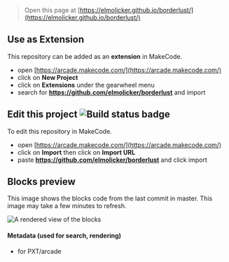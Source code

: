  


> Open this page at [https://elmolicker.github.io/borderlust/](https://elmolicker.github.io/borderlust/)

## Use as Extension

This repository can be added as an **extension** in MakeCode.

* open [https://arcade.makecode.com/](https://arcade.makecode.com/)
* click on **New Project**
* click on **Extensions** under the gearwheel menu
* search for **https://github.com/elmolicker/borderlust** and import

## Edit this project ![Build status badge](https://github.com/elmolicker/borderlust/workflows/MakeCode/badge.svg)

To edit this repository in MakeCode.

* open [https://arcade.makecode.com/](https://arcade.makecode.com/)
* click on **Import** then click on **Import URL**
* paste **https://github.com/elmolicker/borderlust** and click import

## Blocks preview

This image shows the blocks code from the last commit in master.
This image may take a few minutes to refresh.

![A rendered view of the blocks](https://github.com/elmolicker/borderlust/raw/master/.github/makecode/blocks.png)

#### Metadata (used for search, rendering)

* for PXT/arcade
<script src="https://makecode.com/gh-pages-embed.js"></script><script>makeCodeRender("{{ site.makecode.home_url }}", "{{ site.github.owner_name }}/{{ site.github.repository_name }}");</script>
